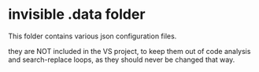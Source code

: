 ﻿# invisible .data folder

This folder contains various json configuration files. 

they are NOT included in the VS project, to keep them out of code analysis and search-replace loops, as they should never be changed that way.